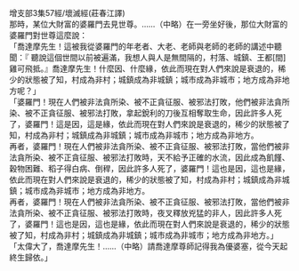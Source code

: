 增支部3集57經/壞滅經(莊春江譯)  
那時，某位大財富的婆羅門去見世尊。……（中略）在一旁坐好後，那位大財富的婆羅門對世尊這麼說：  
「喬達摩先生！這被我從婆羅門的年老者、大老、老師與老師的老師的講述中聽聞：『 聽說這個世間以前被遍滿，我想人與人是無間隔的，村落、城鎮、王都[間]雞可飛抵。』喬達摩先生！什麼因、什麼緣，依此而現在對人們來說是衰退的，稀少的狀態被了知，村成為非村；城鎮成為非城鎮；城市成為非城市；地方成為非地方呢？」  
「婆羅門！現在人們被非法貪所染、被不正貪征服、被邪法打敗，他們被非法貪所染、被不正貪征服、被邪法打敗，拿起銳利的刀後互相奪取生命，因此許多人死了，婆羅門！這是因，這是緣，依此而現在對人們來說是衰退的，稀少的狀態被了知，村成為非村；城鎮成為非城鎮；城市成為非城市；地方成為非地方。  
再者，婆羅門！現在人們被非法貪所染、被不正貪征服、被邪法打敗，當他們被非法貪所染、被不正貪征服、被邪法打敗時，天不給予正確的水流，因此成為飢饉、穀物困難、稻子得白病、倒稈，因此許多人死了，婆羅門！這也是因，這也是緣，依此而現在對人們來說是衰退的，稀少的狀態被了知，村成為非村；城鎮成為非城鎮；城市成為非城市；地方成為非地方。  
再者，婆羅門！現在人們被非法貪所染、被不正貪征服、被邪法打敗，當他們被非法貪所染、被不正貪征服、被邪法打敗時，夜叉釋放兇猛的非人，因此許多人死了，婆羅門！這也是因，這也是緣，依此而現在對人們來說是衰退的，稀少的狀態被了知，村成為非村；城鎮成為非城鎮；城市成為非城市；地方成為非地方。」  
「太偉大了，喬達摩先生！……（中略）請喬達摩尊師記得我為優婆塞，從今天起終生歸依。」  
  
  
